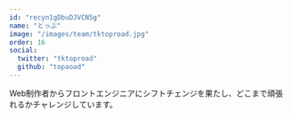 ```yaml
---
id: "recyn1gDbuDJVCN5g"
name: "とっぷ"
image: "/images/team/tktoproad.jpg"
order: 16
social:
  twitter: "tktoproad"
  github: "topaoad"
---
```


Web制作者からフロントエンジニアにシフトチェンジを果たし、どこまで頑張れるかチャレンジしています。
